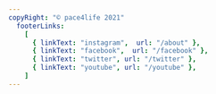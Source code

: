 ```yaml
---
copyRight: "© pace4life 2021"
  footerLinks:
    [
      { linkText: "instagram",  url: "/about" },
      { linkText: "facebook",  url: "/facebook" },
      { linkText: "twitter", url: "/twitter" },
      { linkText: "youtube", url: "/youtube" },
    ]
---
```

